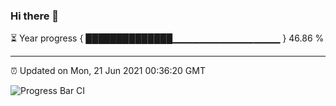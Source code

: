 ### Hi there 👋

⏳ Year progress { ██████████████▁▁▁▁▁▁▁▁▁▁▁▁▁▁▁▁ } 46.86 %

---

⏰ Updated on Mon, 21 Jun 2021 00:36:20 GMT

![Progress Bar CI](https://github.com/liununu/liununu/workflows/Progress%20Bar%20CI/badge.svg)
